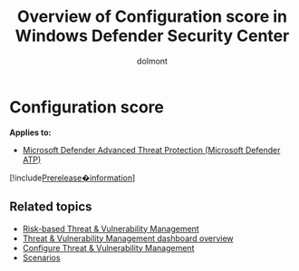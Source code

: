 ﻿---
title: Overview of Configuration score in Windows Defender Security Center
description: Expand your visibility into the overall security configuration posture of your organization
keywords: secure score, security controls, improvement opportunities, security configuration score over time, configuration score, security posture, baseline
search.product: eADQiWindows 10XVcnh
search.appverid: met150
ms.prod: w10
ms.mktglfcycl: deploy
ms.sitesec: library
ms.pagetype: security
ms.author: Dolcita Montemayor
author: dolmont
ms.localizationpriority: medium
manager: dansimp
audience: ITPro
ms.collection: M365-security-compliance 
ms.topic: conceptual
ms.date: 04/11/2019
---
# Configuration score
**Applies to:**
- [Microsoft Defender Advanced Threat Protection (Microsoft Defender ATP)](https://go.microsoft.com/fwlink/p/?linkid=2069559)

[!include[Prerelease�information](prerelease.md)]



## Related topics
- [Risk-based Threat & Vulnerability Management](windows-defender-atp/next-gen-threat-and-vuln-mgt.md) 
- [Threat & Vulnerability Management dashboard overview](tvm-dashboard-insights.md)
- [Configure Threat & Vulnerability Management](configure-and-manage-tvm.md)
- [Scenarios](threat-and-vuln-mgt-scenarios.md)